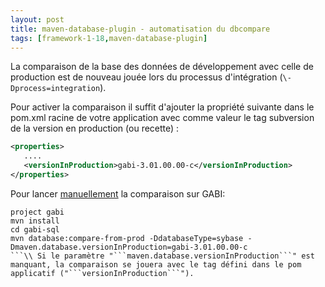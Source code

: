 ```yaml
---
layout: post
title: maven-database-plugin - automatisation du dbcompare
tags: [framework-1-18,maven-database-plugin]
---
```

La comparaison de la base des données de développement avec celle de production est de nouveau jouée lors du processus d'intégration (```\-Dprocess=integration```).

Pour activer la comparaison il suffit d'ajouter la propriété suivante dans le pom.xml racine de votre application avec comme valeur le tag subversion de la version en production (ou recette) :
```xml
<properties>
   ....
   <versionInProduction>gabi-3.01.00.00-c</versionInProduction>
</properties>
```
Pour lancer <u>manuellement</u> la comparaison sur GABI:
```
project gabi
mvn install
cd gabi-sql
mvn database:compare-from-prod -DdatabaseType=sybase -Dmaven.database.versionInProduction=gabi-3.01.00.00-c
```\\ Si le paramètre "```maven.database.versionInProduction```" est manquant, la comparaison se jouera avec le tag défini dans le pom applicatif ("```versionInProduction```").
